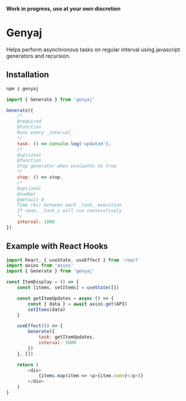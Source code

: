 __Work in progress, use at your own discretion__

# Genyaj

Helps perform asynchronous tasks on regular interval using javascript generators and recursion.

## Installation

```bash
npm i genyaj
```

```javascript
import { Generate } from 'genyaj'

Generate({
    /*
    @required
    @function
    Runs every _interval_
    */
    task: () => console.log('updated'),
    /*
    @optional
    @function
    Stop generator when evaluates to true
    */
    stop: () => stop,
    /*
    @optional
    @number
    @default 0
    Time (ms) between each _task_ execution
    If none, _task_s will run consecutively
    */
    interval: 1000
})
```

## Example with React Hooks

```javascript
import React, { useState, useEffect } from 'react'
import axios from 'axios'
import { Generate } from 'genyaj'

const ItemDisplay = () => {
    const [items, setItems] = useState([])

    const getItemUpdates = async () => {
        const { data } = await axios.get(API)
        setItems(data)
    }

    useEffect(() => {
        Generate({
            task: getItemUpdates,
            interval: 5000
        })
    }, [])

    return (
        <div>
            {items.map(item => <p>{item.name}</p>)}
        </div>
    )
}
```
